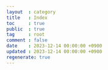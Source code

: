 ```yaml
---
layout  : category
title   : Index
toc     : true
public  : true
tag     : root
comment : false
date    : 2023-12-14 00:00:00 +0900
updated : 2023-12-14 00:00:00 +0900
regenerate: true
---
```

